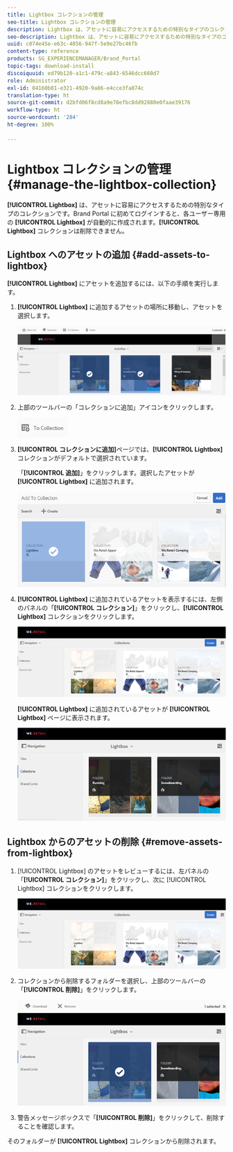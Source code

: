 ```yaml
---
title: Lightbox コレクションの管理
seo-title: Lightbox コレクションの管理
description: Lightbox は、アセットに容易にアクセスするための特別なタイプのコレクションです。Brand Portal に初めてログインすると、各ユーザー専用の Lightbox が自動的に作成されます。Lightbox コレクションは削除できません。
seo-description: Lightbox は、アセットに容易にアクセスするための特別なタイプのコレクションです。Brand Portal に初めてログインすると、各ユーザー専用の Lightbox が自動的に作成されます。Lightbox コレクションは削除できません。
uuid: c074e45e-e63c-4856-947f-5e9e27bc46fb
content-type: reference
products: SG_EXPERIENCEMANAGER/Brand_Portal
topic-tags: download-install
discoiquuid: ed79b120-a1c1-479c-a843-6546dcc660d7
role: Administrator
exl-id: 84160b81-e321-4920-9a86-e4cce3fa874c
translation-type: ht
source-git-commit: d2bfd06f8cd8a9e78efbc8dd92880e0faae39176
workflow-type: ht
source-wordcount: '284'
ht-degree: 100%

---
```


# Lightbox コレクションの管理 {#manage-the-lightbox-collection}

**[!UICONTROL Lightbox]** は、アセットに容易にアクセスするための特別なタイプのコレクションです。Brand Portal に初めてログインすると、各ユーザー専用の **[!UICONTROL Lightbox]** が自動的に作成されます。**[!UICONTROL Lightbox]** コレクションは削除できません。

## Lightbox へのアセットの追加 {#add-assets-to-lightbox}

**[!UICONTROL Lightbox]** にアセットを追加するには、以下の手順を実行します。

1. **[!UICONTROL Lightbox]** に追加するアセットの場所に移動し、アセットを選択します。

   ![](assets/link_sharing_assetselection.png)

1. 上部のツールバーの「コレクションに追加」アイコンをクリックします。

   ![](assets/add_to_collection.png)

1. **[!UICONTROL コレクションに追加]**&#x200B;ページでは、**[!UICONTROL Lightbox]** コレクションがデフォルトで選択されています。

   「**[!UICONTROL 追加]**」をクリックします。選択したアセットが **[!UICONTROL Lightbox]** に追加されます。

   ![](assets/add_to_collectionlightbox.png)

1. **[!UICONTROL Lightbox]** に追加されているアセットを表示するには、左側のパネルの「**[!UICONTROL コレクション]**」をクリックし、**[!UICONTROL Lightbox]** コレクションをクリックします。

   ![](assets/collections_lightbox.png)

   **[!UICONTROL Lightbox]** に追加されているアセットが **[!UICONTROL Lightbox]** ページに表示されます。

   ![](assets/added_to_collectionlightbox.png)

## Lightbox からのアセットの削除 {#remove-assets-from-lightbox}

1. [!UICONTROL Lightbox] のアセットをレビューするには、左パネルの「**[!UICONTROL コレクション]**」をクリックし、次に [!UICONTROL Lightbox] コレクションをクリックします。

   ![](assets/collections_lightbox-1.png)

1. コレクションから削除するフォルダーを選択し、上部のツールバーの「**[!UICONTROL 削除]**」をクリックします。

   ![](assets/collections_lightboxdelete.png)

1. 警告メッセージボックスで「**[!UICONTROL 削除]**」をクリックして、削除することを確認します。

そのフォルダーが **[!UICONTROL Lightbox]** コレクションから削除されます。
